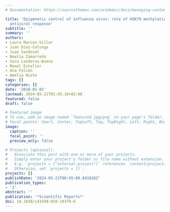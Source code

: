 ```yaml
---
# Documentation: https://sourcethemes.com/academic/docs/managing-content/

title: 'Epigenetic control of influenza virus: role of H3K79 methylation in interferon-induced
  antiviral response'
subtitle: ''
summary: ''
authors:
- Laura Marcos-Villar
- Juan Díaz-Colunga
- Juan Sandoval
- Noelia Zamarreño
- Sara Landeras-Bueno
- Manel Esteller
- Ana Falcón
- Amelia Nieto
tags: []
categories: []
date: '2018-01-01'
lastmod: 2024-05-21T02:45:10+02:00
featured: false
draft: false

# Featured image
# To use, add an image named `featured.jpg/png` to your page's folder.
# Focal points: Smart, Center, TopLeft, Top, TopRight, Left, Right, BottomLeft, Bottom, BottomRight.
image:
  caption: ''
  focal_point: ''
  preview_only: false

# Projects (optional).
#   Associate this post with one or more of your projects.
#   Simply enter your project's folder or file name without extension.
#   E.g. `projects = ["internal-project"]` references `content/project/deep-learning/index.md`.
#   Otherwise, set `projects = []`.
projects: []
publishDate: '2024-05-21T00:45:09.841826Z'
publication_types:
- '2'
abstract: ''
publication: '*Scientific Reports*'
doi: 10.1038/s41598-018-19370-6
---
```

